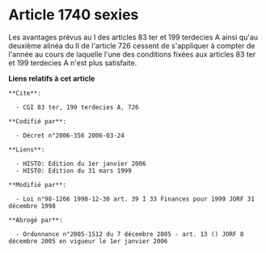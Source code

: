 # Article 1740 sexies

Les avantages prévus au I des articles 83 ter et 199 terdecies A ainsi qu'au deuxième alinéa du II de l'article 726 cessent
de s'appliquer à compter de l'année au cours de laquelle l'une des conditions fixées aux articles 83 ter et 199 terdecies A
n'est plus satisfaite.

**Liens relatifs à cet article**

	**Cite**:

	  - CGI 83 ter, 199 terdecies A, 726

	**Codifié par**:

	  - Décret n°2006-356 2006-03-24

	**Liens**:

	  - HISTO: Edition du 1er janvier 2006
	  - HISTO: Edition du 31 mars 1999

	**Modifié par**:

	  - Loi n°98-1266 1998-12-30 art. 39 I 33 Finances pour 1999 JORF 31 décembre 1998

	**Abrogé par**:

	  - Ordonnance n°2005-1512 du 7 décembre 2005 - art. 13 () JORF 8 décembre 2005 en vigueur le 1er janvier 2006
